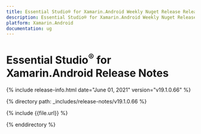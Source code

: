 ```yaml
---
title: Essential Studio® for Xamarin.Android Weekly Nuget Release Release Notes  
description: Essential Studio® for Xamarin.Android Weekly Nuget Release Release Notes  
platform: Xamarin.Android
documentation: ug
---
```


# Essential Studio<sup>®</sup> for Xamarin.Android  Release Notes  

{% include release-info.html date="June 01, 2021"  version="v19.1.0.66" %} 


{% directory path: _includes/release-notes/v19.1.0.66
 %}

{% include {{file.url}} %}

{% enddirectory %}